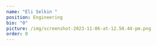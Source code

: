 ```yaml
---
name: "Eli Selkin "
position: Engineering
bio: "0"
picture: /img/screenshot-2023-11-06-at-12.50.44-pm.png
order: 0
---
```

